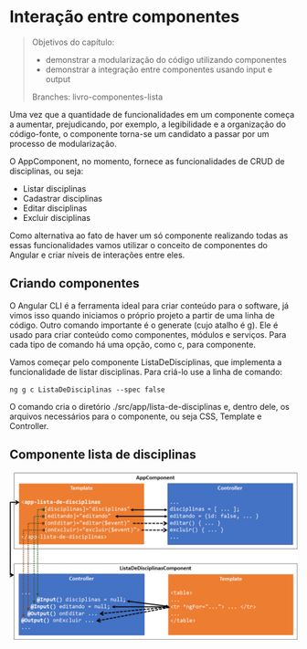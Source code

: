 # Interação entre componentes

> Objetivos do capítulo:
>
> * demonstrar a modularização do código utilizando componentes
> * demonstrar a integração entre componentes usando input e output
>
> Branches: livro-componentes-lista

Uma vez que a quantidade de funcionalidades em um componente começa a aumentar, prejudicando, por exemplo, a legibilidade e a organização do código-fonte, o componente torna-se um candidato a passar por um processo de modularização.

O AppComponent, no momento, fornece as funcionalidades de CRUD de disciplinas, ou seja:

* Listar disciplinas
* Cadastrar disciplinas
* Editar disciplinas
* Excluir disciplinas

Como alternativa ao fato de haver um só componente realizando todas as essas funcionalidades vamos utilizar o conceito de componentes do Angular e criar níveis de interações entre eles.

## Criando componentes

O Angular CLI é a ferramenta ideal para criar conteúdo para o software, já vimos isso quando iniciamos o próprio projeto a partir de uma linha de código. Outro comando importante é o generate \(cujo atalho é g\). Ele é usado para criar conteúdo como componentes, módulos e serviços. Para cada tipo de comando há uma opção, como c, para componente.

Vamos começar pelo componente ListaDeDisciplinas, que implementa a funcionalidade de listar disciplinas. Para criá-lo use a linha de comando:

```
ng g c ListaDeDisciplinas --spec false
```

O comando cria o diretório ./src/app/lista-de-disciplinas e, dentro dele, os arquivos necessários para o componente, ou seja CSS, Template e Controller.

## Componente lista de disciplinas



![](/assets/software-componentes-app-listadedisciplinas.png)

